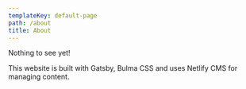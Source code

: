 ```yaml
---
templateKey: default-page
path: /about
title: About
---
```

N﻿othing to see yet!

T﻿his website is built with Gatsby, Bulma CSS and uses Netlify CMS for managing content.